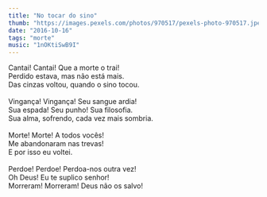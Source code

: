 ```yaml
---
title: "No tocar do sino"
thumb: "https://images.pexels.com/photos/970517/pexels-photo-970517.jpeg"
date: "2016-10-16"
tags: "morte"
music: "1nOKtiSwB9I"
---
```

Cantai! Cantai! Que a morte o trai!  
Perdido estava, mas não está mais.  
Das cinzas voltou, quando o sino tocou.  
<br />
Vingança! Vingança! Seu sangue ardia!  
Sua espada! Seu punho! Sua filosofia.  
Sua alma, sofrendo, cada vez mais sombria.  
<br />
Morte! Morte! A todos vocês!  
Me abandonaram nas trevas!   
E por isso eu voltei.  
<br />
Perdoe! Perdoe! Perdoa-nos outra vez!  
Oh Deus! Eu te suplico senhor!  
Morreram! Morreram! Deus não os salvo!  